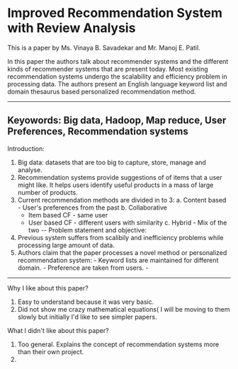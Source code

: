 <h1>Improved Recommendation System with Review Analysis</h1>

This is a paper by Ms. Vinaya B. Savadekar and Mr. Manoj E. Patil.

In this paper the authors talk about recommender systems and the different kinds of recommender systems that are present today. Most existing recommendation systems undergo the scalability and efficiency problem in processing data. The authors present an English language keyword list and domain thesaurus based personalized recommendation method.

---
Keyowords: Big data, Hadoop, Map reduce, User Preferences, Recommendation systems
---
Introduction:
1. Big data: datasets that are too big to capture, store, manage and analyse.
2. Recommendation systems provide suggestions of of items that a user might like. It helps users identify useful products in a mass of large number of products.
3. Current recommendation methods are divided in to 3:
   a. Content based - User's preferences from the past
   b. Collaborative
      - Item based CF - same user
      - User based CF - different users with similarity
   c. Hybrid - Mix of the two
--
Problem statement and objective:
1. Previous system suffers from scalibily and inefficiency problems while processing large amount of data.
2. Authors claim that the paper processes a novel method or personalized recommendation system:
          - Keyword lists are maintained for different domain.
          - Preference are taken from users.
          -


---
Why I like about this paper?
1. Easy to understand because it was very basic. 
2. Did not show me crazy mathematical equations( I will be moving to them slowly but initially I'd like to see simpler papers.

What I didn't like about this paper?
1. Too general. Explains the concept of recommendation systems more than their own project. 
2. 

